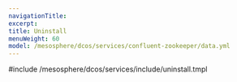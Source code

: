 ```yaml
---
navigationTitle:
excerpt:
title: Uninstall
menuWeight: 60
model: /mesosphere/dcos/services/confluent-zookeeper/data.yml
---
```


#include /mesosphere/dcos/services/include/uninstall.tmpl
